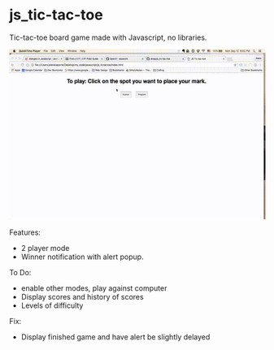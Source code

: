 # js_tic-tac-toe

Tic-tac-toe board game made with Javascript, no libraries.

![Game preview image](https://github.com/aklap/js_tic-tac-toe/blob/master/game-preview.gif)

Features:

- 2 player mode
- Winner notification with alert popup. 

To Do:
- enable other modes, play against computer
- Display scores and history of scores
- Levels of difficulty

Fix:
- Display finished game and have alert be slightly delayed
